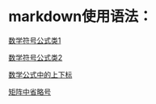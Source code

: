 # markdown使用语法：

[数学符号公式类1](https://blog.csdn.net/lk7688535/article/details/52528307)

[数学符号公式类2](<https://blog.csdn.net/katherine_hsr/article/details/79179622>)

[数学公式中的上下标](<https://blog.csdn.net/u013698770/article/details/55210693>)

[矩阵中省略号](<https://blog.csdn.net/qq_31880107/article/details/86592205>)

